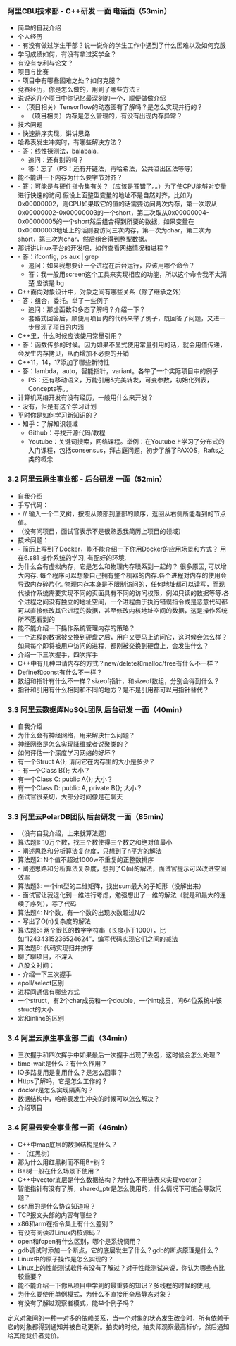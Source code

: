 ### 阿里CBU技术部 - C++研发 一面 电话面（53min）

- 简单的自我介绍
- 个人经历
- \- 有没有做过学生干部？说一说你的学生工作中遇到了什么困难以及如何克服
- 学习成绩如何，有没有拿过奖学金？
- 有没有专利与论文？
- 项目与比赛
- \- 项目中有哪些困难之处？如何克服？
- 竞赛经历，你是怎么做的，用到了哪些方法？
- 说说这几个项目中你记忆最深刻的一个，顺便做做介绍
- \- （项目相关）Tensorflow的动态图有了解吗？是怎么实现并行的？
  - （项目相关）内存是怎么管理的，有没有出现内存异常？
- 技术问题
- \- 快速排序实现，讲讲思路
- 哈希表发生冲突时，有哪些解决方法？
- \- 答：线性探测法，balabala..
  - 追问：还有别的吗？
  - 答：忘了（PS：还有开链法，再哈希法，公共溢出区法等等）
- 能不能讲一下内存为什么要字节对齐？
- \- 答：可能是与硬件指令集有关？（应该是答错了。。）为了使CPU能够对变量进行快速的访问.假设上面整型变量的地址不是自然对齐，比如为0x00000002，则CPU如果取它的值的话需要访问两次内存，第一次取从0x00000002-0x00000003的一个short，第二次取从0x00000004-0x00000005的一个short然后组合得到所要的数据，如果变量在0x00000003地址上的话则要访问三次内存，第一次为char，第二次为short，第三次为char，然后组合得到整型数据。
- 那讲讲Linux平台的开发吧，如何查看网络情况和进程？
- \- 答：ifconfig, ps aux | grep
  - 追问：如果我想要让一个进程在后台运行，应该用哪个命令？
  - 答：我一般用screen这个工具来实现相应的功能，所以这个命令我不太清楚 应该是 bg 
- C++面向对象设计中，对象之间有哪些关系（除了继承之外）
- \- 答：组合，委托。举了一些例子
  - 追问：那虚函数和多态了解吗？介绍一下？
  - 套路式回答后，顺便用项目内的代码来举了例子，既回答了问题，又进一步展现了项目的内涵
- C++里，什么时候应该使用常量引用？
- \- 答：函数传参的时候。因为如果不显式使用常量引用的话，就会用值传递，会发生内存拷贝，从而增加不必要的开销
- C++11，14，17添加了哪些新特性
- \- 答：lambda，auto，智能指针，variant。各举了一个实际项目中的例子
  - PS：还有移动语义，万能引用&完美转发，可变参数，初始化列表，Concepts等。。
- 计算机网络开发有没有经历，一般用什么来开发？
- \- 没有，但是有这个学习计划
- 平时你是如何学习新知识的？
- \- 知乎：了解知识领域
  - Github：寻找开源代码/教程
  - Youtube：关键词搜索，网络课程。举例：在Youtube上学习了分布式的入门课程，包括consensus，拜占庭问题，初步了解了PAXOS，Rafts之类的概念

### 3.2 阿里云原生事业部 - 后台研发 一面（52min）

- 自我介绍
- 手写代码：
- \- // 输入一个二叉树，按照从顶部到底部的顺序，返回从右侧所能看到的节点值。
- （没有问项目，面试官表示不是很熟悉我简历上项目的领域）
- 技术问题：
- \- 简历上写到了Docker，能不能介绍一下你用Docker的应用场景和方式？ 用在6.s81 操作系统的学习, 有配好的环境.
- 为什么会有虚拟内存，它是怎么和物理内存联系到一起的？ 很多原因,  可以增大内存. 每个程序可以想象自己拥有整个机器的内存.各个进程对内存的使用会导致内存碎片化. 物理内存本身是不限制访问的，任何地址都可以读写，而现代操作系统需要实现不同的页面具有不同的访问权限，例如只读的数据等等.各个进程之间没有独立的地址空间，一个进程由于执行错误指令或是恶意代码都可以直接修改其它进程的数据，甚至修改内核地址空间的数据，这是操作系统所不愿看到的
- 能不能介绍一下操作系统管理内存的策略？
- 一个进程的数据被交换到硬盘之后，用户又要马上访问它，这时候会怎么样？如果每个即将被用户访问的进程，都刚被交换到硬盘上，会发生什么？
- 介绍一下三次握手，四次挥手
- C++中有几种申请内存的方式？new/delete和malloc/free有什么不一样？
- Define和const有什么不一样？
- 数组和指针有什么不一样？sizeof指针，和sizeof数组，分别会得到什么？
- 指针和引用有什么相同和不同的地方？是不是引用都可以用指针替代？

### 3.3 阿里云数据库NoSQL团队 后台研发 一面（40min）

- 自我介绍
- 为什么会有神经网络，用来解决什么问题？
- 神经网络是怎么实现降维或者说聚类的？
- 如何评估一个深度学习网络的好坏？
- 有一个Struct A{}; 请问它在内存里的大小是多少？
- \- 有一个Class B{}; 大小？
- 有一个Class C: public A{}; 大小？
- 有一个Class D: public A, private B{}; 大小？
- 面试官很亲切，大部分时间像是在聊天

### 3.3 阿里云PolarDB团队 后台研发 一面（85min）

- （没有自我介绍，上来就算法题）
- 算法题1: 10万个数，找三个数使得三个数之和绝对值最小
- \- 阐述思路和分析算法复杂度，只想到了n平方的解法
- 算法题2: N个值不超过1000w不重复的正整数排序
- \- 阐述思路和分析算法复杂度，想到了O(n)的解法，面试官提示可以改进空间效率
- 算法题3: 一个int型的二维矩阵，找出sum最大的子矩形（没解出来）
- \- 面试官让我退化到一维进行考虑，勉强想出了一维的解法（就是和最大的连续子序列），写了代码
- 算法题4: N个数，有一个数的出现次数超过N/2
- \- 写出了O(n)复杂度的解法
- 算法题5: 两个很长的数字字符串（长度小于1000），比如“12434315236524624”，编写代码实现它们之间的减法
- 算法题6: 代码实现归并排序
- 聊了聊项目，不深入
- 八股文时间：
- \- 介绍一下三次握手
- epoll/select区别
- 进程间通信有哪些方式
- 一个struct，有2个char成员和一个double，一个int成员，问64位系统中该struct的大小
- 宏和inline的区别

### 3.4 阿里云原生事业部 二面（34min）

- 三次握手和四次挥手中如果最后一次握手出现了丢包，这时候会怎么处理？
- time-wait是什么？有什么作用？
- IO多路复用是复用什么？是怎么回事？
- Https了解吗，它是怎么工作的？
- docker是怎么实现隔离的？
- 数据结构中，哈希表发生冲突的时候可以怎么解决？
- 介绍项目

### 3.4 阿里云安全事业部 一面（46min）

- C++中map底层的数据结构是什么？
- \- （红黑树）
- 那为什么用红黑树而不用B+树？
- B+树一般在什么场景下使用？
- C++中vector底层是什么数据结构？为什么不用链表来实现vector？
- 智能指针有没有了解，shared_ptr是怎么使用的，什么情况下可能会导致问题？
- ssh用的是什么协议知道吗？
- TCP报文头部的内容有哪些？
- x86和arm在指令集上有什么差别？
- 有没有阅读过Linux内核源码？
- open和fopen有什么区别，哪个是系统调用？
- gdb调试时添加一个断点，它的底层发生了什么？gdb的断点原理是什么？
- Linux中的原子操作是怎么实现的？
- Linux上的性能测试软件有没有了解过？对于性能测试来说，你认为哪些点比较重要？
- 能不能介绍一下你从项目中学到的最重要的知识？多线程的时候的使用, 
- 为什么要使用单例模式，为什么不直接用全局静态对象？
- 有没有了解过观察者模式，能举个例子吗？

定义对象间的一种一对多的依赖关系，当一个对象的状态发生改变时，所有依赖于它的对象都得到通知并被自动更新。拍卖的时候，拍卖师观察最高标价，然后通知给其他竞价者竞价。